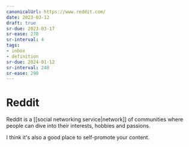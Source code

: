 ```yaml
---
canonicalUrl: https://www.reddit.com/
date: 2023-03-12
draft: true
sr-due: 2023-03-17
sr-ease: 270
sr-interval: 4
tags:
- inbox
- definition
sr-due: 2024-01-12
sr-interval: 240
sr-ease: 290
---
```


# Reddit

Reddit is a [[social networking service|network]] of communities where people
can dive into their interests, hobbies and passions.

I think it's also a good place to self-promote your content.
